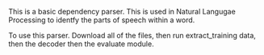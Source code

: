 This is a basic dependency parser. This is used in Natural Langugae Processing to identfy the parts of speech within a word.

To use this parser. Download all of the files, then run extract_training data, then the decoder then the evaluate module.
